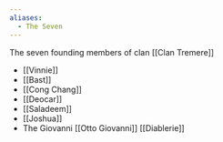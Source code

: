 ```yaml
---
aliases:
  - The Seven
---
```

The seven founding members of clan [[Clan Tremere]]
- [[Vinnie]]
- [[Bast]]
- [[Cong Chang]]
- [[Deocar]]
- [[Saladeem]]
- [[Joshua]]
- The Giovanni [[Otto Giovanni]] [[Diablerie]]